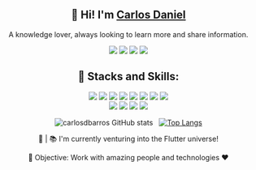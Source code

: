 <div align="center">

## 👋 Hi! I'm <a href="https://github.om/carlosdbarros">Carlos Daniel</a>

A knowledge lover, always looking to learn more and share information. <br />


<a href="https://www.linkedin.com/in/carllosdbarros/" target="_blank"><img src="https://img.shields.io/badge/LinkedIn-0077B5?style=for-the-badge&logo=linkedin&logoColor=white"/></a>
<a href="https://discordapp.com/users/591411599680733185"><img src="https://img.shields.io/badge/Discord-7289DA?style=for-the-badge&logo=discord&logoColor=white"/></a>
<a href="https://wa.me/qr/RAJXSKPEVVI4C1" target="_blank"><img src="https://img.shields.io/badge/WhatsApp-%2325D366?style=for-the-badge&logo=whatsapp&logoColor=white"/></a>
<a href="mailto:barros.carlosds@gmail.com?subject=Hi Carlos"><img src="https://img.shields.io/badge/Gmail-D14836?style=for-the-badge&logo=gmail&logoColor=white"/></a>

## :dart: Stacks and Skills:

<p>
  <img src="https://img.shields.io/badge/Python-%23FBD343?style=for-the-badge&logo=python&logoColor=233776AB"/>
  <img src="https://img.shields.io/badge/Django-%23092E20?style=for-the-badge&logo=django&logoColor=23092E20"/>
  <img src="https://img.shields.io/badge/Node.js-43853D?style=for-the-badge&logo=node.js&logoColor=white"/>

  <img src="https://img.shields.io/badge/JavaScript-323330?style=for-the-badge&logo=javascript&logoColor=F7DF1E"/>
  <img src="https://img.shields.io/badge/TypeScript-007ACC?style=for-the-badge&logo=typescript&logoColor=white"/>
  <img src="https://img.shields.io/badge/Angular-%23DD0031?style=for-the-badge&logo=angular&logoColor=23DD0031"/>
  <img src="https://img.shields.io/badge/React-20232A?style=for-the-badge&logo=react&logoColor=61DAFB"/>
  <img src="https://img.shields.io/badge/Flutter-%2302569B?style=for-the-badge&logo=flutter&logoColor=white"/> <br />

  <img src="https://img.shields.io/badge/Git-F05032?style=for-the-badge&logo=git&logoColor=white"/>
  <img src="https://img.shields.io/badge/GitLab Ci/CD-%23fc6d26?style=for-the-badge&logo=gitlab&logoColor=white"/>
  <img src="https://img.shields.io/badge/Docker-%232496ED?style=for-the-badge&logo=docker&logoColor=white"/>
  <img src="https://img.shields.io/badge/PostgreSQL-%234169E1?style=for-the-badge&logo=PostgreSQL&logoColor=white"/>
</p>

![carlosdbarros GitHub stats](https://github-readme-stats.vercel.app/api?username=carlosdbarros&show_icons=true&theme=dracula) &nbsp;
[![Top Langs](https://github-readme-stats.vercel.app/api/top-langs/?username=carlosdbarros&layout=compact&theme=dracula)](https://github.com/carlosdbarros/github-readme-stats)

💼 | 📚 I'm currently venturing into the Flutter universe!

🚀 Objective: Work with amazing people and technologies :heart:
